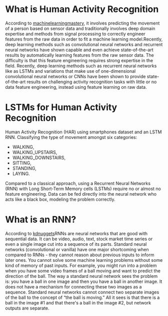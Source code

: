 # What is Human Activity Recognition

According to [machinelearningmastery](https://machinelearningmastery.com/deep-learning-models-for-human-activity-recognition/), it involves predicting the movement of a person based on sensor data and traditionally involves deep domain expertise and methods from signal processing to correctly engineer features from the raw data in order to fit a machine learning model.Recently, deep learning methods such as convolutional neural networks and recurrent neural networks have shown capable and even achieve state-of-the-art results by automatically learning features from the raw sensor data. The difficulty is that this feature engineering requires strong expertise in the field. Recently, deep learning methods such as recurrent neural networks like as LSTMs and variations that make use of one-dimensional convolutional neural networks or CNNs have been shown to provide state-of-the-art results on challenging activity recognition tasks with little or no data feature engineering, instead using feature learning on raw data.

# LSTMs for Human Activity Recognition

Human Activity Recognition (HAR) using smartphones dataset and an LSTM RNN. Classifying the type of movement amongst six categories:
* WALKING,
* WALKING_UPSTAIRS,
* WALKING_DOWNSTAIRS,
* SITTING,
* STANDING,
* LAYING.

Compared to a classical approach, using a Recurrent Neural Networks (RNN) with Long Short-Term Memory cells (LSTMs) require no or almost no feature engineering. Data can be fed directly into the neural network who acts like a black box, modeling the problem correctly. 

# What is an RNN?

According to [kdnuggets](https://www.kdnuggets.com/2020/07/pytorch-lstm-text-generation-tutorial.html)RNNs are neural networks that are good with sequential data. It can be video, audio, text, stock market time series or even a single image cut into a sequence of its parts. Standard neural networks (convolutional or vanilla) have one major shortcoming when compared to RNNs - they cannot reason about previous inputs to inform later ones. You cannot solve some machine learning problems without some kind of memory of past inputs. For example, you might run into a problem when you have some video frames of a ball moving and want to predict the direction of the ball. The way a standard neural network sees the problem is: you have a ball in one image and then you have a ball in another image. It does not have a mechanism for connecting these two images as a sequence. Standard neural networks cannot connect two separate images of the ball to the concept of “the ball is moving.” All it sees is that there is a ball in the image #1 and that there's a ball in the image #2, but network outputs are separate.
